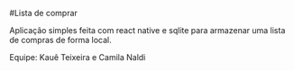#Lista de comprar

Aplicação simples feita com react native e sqlite para armazenar uma lista de compras de forma local.

Equipe: Kauê Teixeira e Camila Naldi
